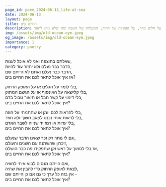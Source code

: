 ```yaml
---
page_id: poem_2024-06-13_life-at-sea
date: 2024-06-13
layout: page
title: החיים בים
description: שיר שמבוסס על חלום מוזר, על הזמניות של חוויה, המגבלות של השפה ומה שלא ניתן לתאר.
img: /assets/img/old-ocean-eye.jpeg
og_image: /assets/img/old-ocean-eye.jpeg
importance: 1
category: poetry
---
```


שאלתם בחוצפה ואני לא אוכל לענות,  
הדבר כבר נעלם ולא יחזור עוד להיות,  
הדבר כבר נעלם ואתם לא הייתם שם,  
אז איך אוכל לתאר לכם את החיים בים?

בלי לומר על הגלים או על האופק הרחוק,  
בלי קלישאה על האינסוף או על הגשם המתוק,  
בלי דימוי על קשר חבל או תיאור טבול בדם,  
איך אוכל לתאר לכם את החיים בים?

בלי להראות לכם יומן או שחתמתי על חוזה,  
בלי לראות אותי נכנס לפאב חשוך ולא חוזר,  
בלי עדות או רמז יד שנייה לשבר האדם,  
איך אוכל לתאר לכם את החיים בים?

וגם לי נותר רק זכר שאינו הדבר שנעלם,  
זיכרון שהשתנה עם השנים והעולם,  
אז בלי לסמוך על ראש זקן שתפקידו פה כבר הושלם,  
איך אוכל לתאר לכם את החיים בים?

ואם הייתם מנסים לבוא איתי לחוויה,  
לצאת לאופק הרחוק כדי להבין את שהיה,  
אין בזה כל ערך כי גם אם כן הייתם שם -  
איך אוכל לתאר לכם את החיים בים?
